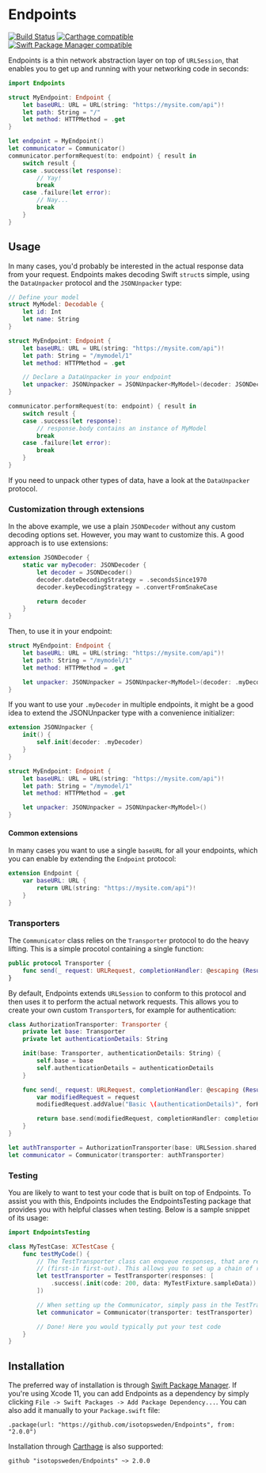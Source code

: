 # Endpoints
[![Build Status](https://dev.azure.com/team-tck/Endpoints/_apis/build/status/isotopsweden.Endpoints?branchName=master)](https://dev.azure.com/team-tck/Endpoints/_build/latest?definitionId=1&branchName=master)
[![Carthage compatible](https://img.shields.io/badge/Carthage-compatible-4BC51D.svg?style=flat)](https://github.com/Carthage/Carthage)
[![Swift Package Manager compatible](https://img.shields.io/badge/Swift%20Package%20Manager-compatible-brightgreen.svg)](https://github.com/apple/swift-package-manager)

Endpoints is a thin network abstraction layer on top of `URLSession`, that enables you to get up and running with your networking code in seconds:

```swift
import Endpoints

struct MyEndpoint: Endpoint {
    let baseURL: URL = URL(string: "https://mysite.com/api")!
    let path: String = "/"
    let method: HTTPMethod = .get
}

let endpoint = MyEndpoint()
let communicator = Communicator()
communicator.performRequest(to: endpoint) { result in
    switch result {
    case .success(let response):
        // Yay!
        break
    case .failure(let error):
        // Nay...
        break
    }
}
```

## Usage

In many cases, you'd probably be interested in the actual response data from your request. Endpoints makes decoding Swift `struct`s simple, using the `DataUnpacker` protocol and the `JSONUnpacker` type:

```swift
// Define your model
struct MyModel: Decodable {
    let id: Int
    let name: String
}

struct MyEndpoint: Endpoint {
    let baseURL: URL = URL(string: "https://mysite.com/api")!
    let path: String = "/mymodel/1"
    let method: HTTPMethod = .get

    // Declare a DataUnpacker in your endpoint
    let unpacker: JSONUnpacker = JSONUnpacker<MyModel>(decoder: JSONDecoder())
}

communicator.performRequest(to: endpoint) { result in
    switch result {
    case .success(let response):
        // response.body contains an instance of MyModel
        break
    case .failure(let error):
        break
    }
}
```

If you need to unpack other types of data, have a look at the `DataUnpacker` protocol.

### Customization through extensions
In the above example, we use a plain `JSONDecoder` without any custom decoding options set. However, you may want to customize this. A good approach is to use extensions:

```swift
extension JSONDecoder {
    static var myDecoder: JSONDecoder {
        let decoder = JSONDecoder()
        decoder.dateDecodingStrategy = .secondsSince1970
        decoder.keyDecodingStrategy = .convertFromSnakeCase

        return decoder
    }
}
```

Then, to use it in your endpoint:

```swift
struct MyEndpoint: Endpoint {
    let baseURL: URL = URL(string: "https://mysite.com/api")!
    let path: String = "/mymodel/1"
    let method: HTTPMethod = .get

    let unpacker: JSONUnpacker = JSONUnpacker<MyModel>(decoder: .myDecoder)
}
```

If you want to use your `.myDecoder` in multiple endpoints, it might be a good idea to extend the JSONUnpacker type with a convenience initializer:

```swift
extension JSONUnpacker {
    init() {
        self.init(decoder: .myDecoder)
    }
}

struct MyEndpoint: Endpoint {
    let baseURL: URL = URL(string: "https://mysite.com/api")!
    let path: String = "/mymodel/1"
    let method: HTTPMethod = .get

    let unpacker: JSONUnpacker = JSONUnpacker<MyModel>()
}
```

#### Common extensions
In many cases you want to use a single `baseURL` for all your endpoints, which you can enable by extending the `Endpoint` protocol:

```swift
extension Endpoint {
    var baseURL: URL {
        return URL(string: "https://mysite.com/api")!
    }
}
```

### Transporters
The `Communicator` class relies on the `Transporter` protocol to do the heavy lifting. This is a simple procotol containing a single function:

```swift
public protocol Transporter {
    func send(_ request: URLRequest, completionHandler: @escaping (Result<TransportationResult, CommunicatorError>) -> Void) -> Cancellable
}
```

By default, Endpoints extends `URLSession` to conform to this protocol and then uses it to perform the actual network requests. This allows you to create your own custom `Transporter`s, for example for authentication:

```swift
class AuthorizationTransporter: Transporter {
    private let base: Transporter
    private let authenticationDetails: String

    init(base: Transporter, authenticationDetails: String) {
        self.base = base
        self.authenticationDetails = authenticationDetails
    }

    func send(_ request: URLRequest, completionHandler: @escaping (Result<TransportationResult, CommunicatorError>) -> Void) -> Cancellable {
        var modifiedRequest = request
        modifiedRequest.addValue("Basic \(authenticationDetails)", forHTTPHeaderField: "Authorization")

        return base.send(modifiedRequest, completionHandler: completionHandler)
    }
}

let authTransporter = AuthorizationTransporter(base: URLSession.shared, authenticationDetails: "...")
let communicator = Communicator(transporter: authTransporter)
```

### Testing
You are likely to want to test your code that is built on top of Endpoints. To assist you with this, Endpoints includes the EndpointsTesting package that provides you with helpful classes when testing. Below is a sample snippet of its usage:

```swift
import EndpointsTesting

class MyTestCase: XCTestCase {
    func testMyCode() {
        // The TestTransporter class can enqueue responses, that are responded with in FIFO-order
        // (first-in first-out). This allows you to set up a chain of responses.
        let testTransporter = TestTransporter(responses: [
            .success(.init(code: 200, data: MyTestFixture.sampleData))
        ])

        // When setting up the Communicator, simply pass in the TestTransporter
        let communicator = Communicator(transporter: testTransporter)

        // Done! Here you would typically put your test code
    }
}
```

## Installation
The preferred way of installation is through [Swift Package Manager](https://github.com/apple/swift-package-manager). If you're using Xcode 11, you can add Endpoints as a dependency by simply clicking `File -> Swift Packages -> Add Package Dependency...`. You can also add it manually to your `Package.swift` file:

```
.package(url: "https://github.com/isotopsweden/Endpoints", from: "2.0.0")
```

Installation through [Carthage](https://github.com/Carthage/Carthage) is also supported:

```
github "isotopsweden/Endpoints" ~> 2.0.0
```
